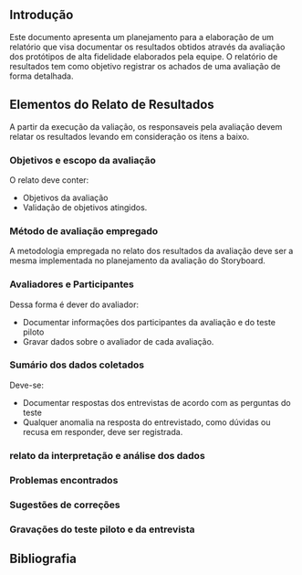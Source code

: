 ## Introdução

Este documento apresenta um planejamento para a elaboração de um relatório que visa documentar os resultados obtidos através da avaliação dos protótipos de alta fidelidade elaborados pela equipe. O relatório de resultados tem como objetivo registrar os achados de uma avaliação de forma detalhada.

## Elementos do Relato de Resultados

A partir da execução da valiação, os responsaveis pela avaliação devem relatar os resultados levando em consideração os itens a baixo.



### Objetivos e escopo da avaliação
O relato deve conter:

* Objetivos da avaliação
* Validação de objetivos atingidos.


### Método de avaliação empregado

A metodologia empregada no relato dos resultados da avaliação deve ser a mesma implementada no planejamento da avaliação do Storyboard.

### Avaliadores e Participantes
Dessa forma é dever do avaliador:

* Documentar informações dos participantes da avaliação e do  teste piloto 
* Gravar dados sobre o avaliador de cada avaliação.

### Sumário dos dados coletados
Deve-se:

* Documentar respostas dos entrevistas de acordo com as perguntas do teste
* Qualquer anomalia na resposta do entrevistado, como dúvidas ou recusa em responder, deve ser registrada.

### relato da interpretação e análise dos dados

### Problemas encontrados

### Sugestões de correções

### Gravações do teste piloto e da entrevista

## Bibliografia